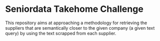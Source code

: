 # Seniordata Takehome Challenge

This repository aims at approaching a methodology for retrieving the suppliers that are semantically closer to the given company (a given text query) by using the text scrapped from each supplier.